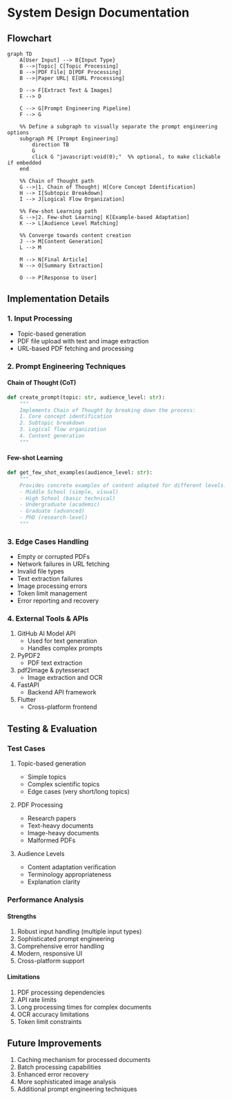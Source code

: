 # System Design Documentation

## Flowchart
```mermaid
graph TD
    A[User Input] --> B{Input Type}
    B -->|Topic| C[Topic Processing]
    B -->|PDF File| D[PDF Processing]
    B -->|Paper URL| E[URL Processing]
    
    D --> F[Extract Text & Images]
    E --> D
    
    C --> G[Prompt Engineering Pipeline]
    F --> G
    
    %% Define a subgraph to visually separate the prompt engineering options
    subgraph PE [Prompt Engineering]
        direction TB
        G
        click G "javascript:void(0);"  %% optional, to make clickable if embedded
    end
    
    %% Chain of Thought path
    G -->|1. Chain of Thought| H[Core Concept Identification]
    H --> I[Subtopic Breakdown]
    I --> J[Logical Flow Organization]
    
    %% Few-shot Learning path
    G -->|2. Few-shot Learning| K[Example-based Adaptation]
    K --> L[Audience Level Matching]
    
    %% Converge towards content creation
    J --> M[Content Generation]
    L --> M
    
    M --> N[Final Article]
    N --> O[Summary Extraction]
    
    O --> P[Response to User]
```

## Implementation Details

### 1. Input Processing
- Topic-based generation
- PDF file upload with text and image extraction
- URL-based PDF fetching and processing

### 2. Prompt Engineering Techniques

#### Chain of Thought (CoT)
```python
def create_prompt(topic: str, audience_level: str):
    """
    Implements Chain of Thought by breaking down the process:
    1. Core concept identification
    2. Subtopic breakdown
    3. Logical flow organization
    4. Content generation
    """
```

#### Few-shot Learning
```python
def get_few_shot_examples(audience_level: str):
    """
    Provides concrete examples of content adapted for different levels:
    - Middle School (simple, visual)
    - High School (basic technical)
    - Undergraduate (academic)
    - Graduate (advanced)
    - PhD (research-level)
    """
```

### 3. Edge Cases Handling
- Empty or corrupted PDFs
- Network failures in URL fetching
- Invalid file types
- Text extraction failures
- Image processing errors
- Token limit management
- Error reporting and recovery

### 4. External Tools & APIs
1. GitHub AI Model API
   - Used for text generation
   - Handles complex prompts
2. PyPDF2
   - PDF text extraction
3. pdf2image & pytesseract
   - Image extraction and OCR
4. FastAPI
   - Backend API framework
5. Flutter
   - Cross-platform frontend

## Testing & Evaluation

### Test Cases
1. Topic-based generation
   - Simple topics
   - Complex scientific topics
   - Edge cases (very short/long topics)

2. PDF Processing
   - Research papers
   - Text-heavy documents
   - Image-heavy documents
   - Malformed PDFs

3. Audience Levels
   - Content adaptation verification
   - Terminology appropriateness
   - Explanation clarity

### Performance Analysis

#### Strengths
1. Robust input handling (multiple input types)
2. Sophisticated prompt engineering
3. Comprehensive error handling
4. Modern, responsive UI
5. Cross-platform support

#### Limitations
1. PDF processing dependencies
2. API rate limits
3. Long processing times for complex documents
4. OCR accuracy limitations
5. Token limit constraints

## Future Improvements
1. Caching mechanism for processed documents
2. Batch processing capabilities
3. Enhanced error recovery
4. More sophisticated image analysis
5. Additional prompt engineering techniques 
